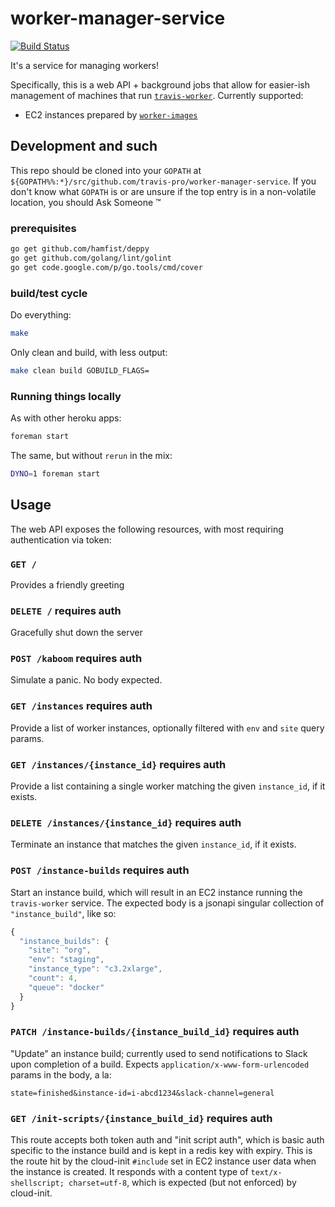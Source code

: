 worker-manager-service
======================

[![Build Status](https://magnum.travis-ci.com/travis-pro/worker-manager-service.svg?token=kPejzpHX8hnAbfFzykif&branch=master)](https://magnum.travis-ci.com/travis-pro/worker-manager-service)

It's a service for managing workers!

Specifically, this is a web API + background jobs that allow for
easier-ish management of machines that run
[`travis-worker`](https://github.com/travis-ci/travis-worker).
Currently supported:

* EC2 instances prepared by
  [`worker-images`](https://github.com/travis-pro/worker-images)


## Development and such

This repo should be cloned into your `GOPATH` at
`${GOPATH%%:*}/src/github.com/travis-pro/worker-manager-service`.
If you don't know what `GOPATH` is or are unsure if the top entry
is in a non-volatile location, you should Ask Someone &trade;

### prerequisites

``` bash
go get github.com/hamfist/deppy
go get github.com/golang/lint/golint
go get code.google.com/p/go.tools/cmd/cover
```

### build/test cycle

Do everything:
``` bash
make
```

Only clean and build, with less output:
```  bash
make clean build GOBUILD_FLAGS=
```

### Running things locally

As with other heroku apps:
``` bash
foreman start
```

The same, but without `rerun` in the mix:
``` bash
DYNO=1 foreman start
```

## Usage

The web API exposes the following resources, with most requiring
authentication via token:

### `GET /`

Provides a friendly greeting

### `DELETE /` **requires auth**

Gracefully shut down the server

### `POST /kaboom` **requires auth**

Simulate a panic.  No body expected.

### `GET /instances` **requires auth**

Provide a list of worker instances, optionally filtered with `env`
and `site` query params.

### `GET /instances/{instance_id}` **requires auth**

Provide a list containing a single worker matching the given
`instance_id`, if it exists.

### `DELETE /instances/{instance_id}` **requires auth**

Terminate an instance that matches the given `instance_id`, if it
exists.

### `POST /instance-builds` **requires auth**

Start an instance build, which will result in an EC2 instance
running the `travis-worker` service.  The expected body is a
jsonapi singular collection of `"instance_build"`, like so:

``` javascript
{
  "instance_builds": {
    "site": "org",
    "env": "staging",
    "instance_type": "c3.2xlarge",
    "count": 4,
    "queue": "docker"
  }
}

```

### `PATCH /instance-builds/{instance_build_id}` **requires auth**

"Update" an instance build; currently used to send notifications to
Slack upon completion of a build.  Expects
`application/x-www-form-urlencoded` params in the body, a la:

```
state=finished&instance-id=i-abcd1234&slack-channel=general
```

### `GET /init-scripts/{instance_build_id}` **requires auth**

This route accepts both token auth and "init script auth", which is
basic auth specific to the instance build and is kept in a redis
key with expiry.  This is the route hit by the cloud-init
`#include` set in EC2 instance user data when the instance is
created.  It responds with a content type of `text/x-shellscript;
charset=utf-8`, which is expected (but not enforced) by cloud-init.
